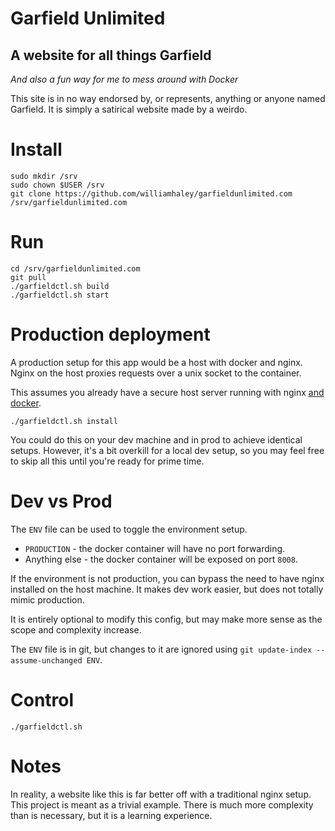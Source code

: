 # Garfield Unlimited

## A website for all things Garfield

*And also a fun way for me to mess around with Docker*

This site is in no way endorsed by, or represents, anything or anyone named Garfield. It is simply a satirical website made by a weirdo.

# Install

```
sudo mkdir /srv
sudo chown $USER /srv
git clone https://github.com/williamhaley/garfieldunlimited.com /srv/garfieldunlimited.com
```

# Run

```
cd /srv/garfieldunlimited.com
git pull
./garfieldctl.sh build
./garfieldctl.sh start
```

# Production deployment

A production setup for this app would be a host with docker and nginx. Nginx on the host proxies requests over a unix socket to the container.

This assumes you already have a secure host server running with nginx [and docker](https://docs.docker.com/engine/installation/linux/ubuntulinux/).


```
./garfieldctl.sh install
```

You could do this on your dev machine and in prod to achieve identical setups. However, it's a bit overkill for a local dev setup, so you may feel free to skip all this until you're ready for prime time.

# Dev vs Prod

The `ENV` file can be used to toggle the environment setup.

* `PRODUCTION` - the docker container will have no port forwarding.
* Anything else - the docker container will be exposed on port `8008`.

If the environment is not production, you can bypass the need to have nginx installed on the host machine. It makes dev work easier, but does not totally mimic production.

It is entirely optional to modify this config, but may make more sense as the scope and complexity increase.

The `ENV` file is in git, but changes to it are ignored using `git update-index --assume-unchanged ENV`.

# Control

```
./garfieldctl.sh
```

# Notes

In reality, a website like this is far better off with a traditional nginx setup. This project is meant as a trivial example. There is much more complexity than is necessary, but it is a learning experience.
